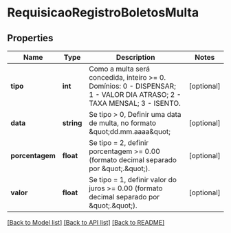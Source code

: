 # RequisicaoRegistroBoletosMulta

## Properties
Name | Type | Description | Notes
------------ | ------------- | ------------- | -------------
**tipo** | **int** | Como a multa será concedida, inteiro &gt;&#x3D; 0.  Domínios:  0 - DISPENSAR;  1 - VALOR DIA ATRASO;  2 - TAXA MENSAL;  3 - ISENTO. | [optional] 
**data** | **string** | Se tipo &gt; 0, Definir uma data de multa, no formato \&quot;dd.mm.aaaa\&quot; | [optional] 
**porcentagem** | **float** | Se tipo &#x3D; 2,  definir porcentagem &gt;&#x3D;  0.00 (formato decimal separado por \&quot;.\&quot;). | [optional] 
**valor** | **float** | Se tipo &#x3D; 1, definir valor do juros &gt;&#x3D;  0.00 (formato decimal separado por \&quot;.\&quot;). | [optional] 

[[Back to Model list]](../../README.md#documentation-for-models) [[Back to API list]](../../README.md#documentation-for-api-endpoints) [[Back to README]](../../README.md)

